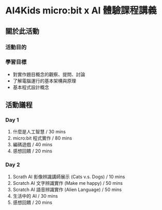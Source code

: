 # AI4Kids micro:bit x AI 體驗課程講義

## 關於此活動

### 活動目的

### 學習目標

- 對實作題目概念的觀察、提問、討論
- 了解電腦運行的基本架構與原理
- 基本程式設計概念

## 活動議程

### Day 1

1. 什麼是人工智慧 / 30 mins
2. micro:bit 程式實作 / 80 mins
3. 編碼遊戲 / 40 mins
4. 感想回饋 / 20 mins

### Day 2

1. Scrath AI 影像辨識講師展示 (Cats v.s. Dogs) / 10 mins
1. Scratch AI 文字辨識實作 (Make me happy) / 50 mins
1. Scratch AI 語音辨識實作 (Alien Language) / 50 mins
1. 生活中的 AI / 30 mins
1. 感想回饋 / 20 mins
